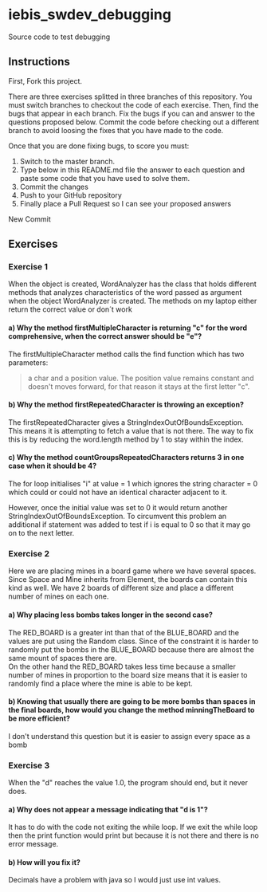 # iebis_swdev_debugging
Source code to test debugging

## Instructions
First, Fork this project.

There are three exercises splitted in three branches of this repository. You must switch branches to checkout the code of each exercise.
Then, find the bugs that appear in each branch.
Fix the bugs if you can and answer to the questions proposed below.
Commit the code before checking out a different branch to avoid loosing the fixes that you have made to the code.

Once that you are done fixing bugs, to score you must:
1. Switch to the master branch.
2. Type below in this README.md file the answer to each question and paste some code that you have used to solve them.
3. Commit the changes
4. Push to your GitHub repository
5. Finally place a Pull Request so I can see your proposed answers

New Commit
## Exercises
### Exercise 1
When the object is created, WordAnalyzer has the class that holds different methods that analyzes characteristics of the word passed as argument when the object WordAnalyzer is created.
The methods on my laptop either return the correct value or don´t work

#### a) Why the method firstMultipleCharacter is returning "c" for the word comprehensive, when the correct answer should be "e"?

The firstMultipleCharacter method calls the find function which has two parameters: 
> a char and a position value. 
> The position value remains constant and doesn't moves forward, for that reason it stays at the first letter "c".  
    
#### b) Why the method firstRepeatedCharacter is throwing an exception?
The firstRepeatedCharacter gives a StringIndexOutOfBoundsException. This means it is attempting to fetch a value that is not there. The way to fix this is by reducing the word.length method by 1 to stay within the index.
 
#### c) Why the method countGroupsRepeatedCharacters returns 3 in one case when it should be 4?
The for loop initialises "i" at value = 1 which ignores the string character = 0 which could or could not have an identical character adjacent to it. 

However, once the initial value was set to 0 it would return another StringIndexOutOfBoundsException. To circumvent this problem an additional if statement was added to test if i is equal to 0 so that it may go on to the next letter.  

### Exercise 2
Here we are placing mines in a board game where we have several spaces. Since Space and Mine inherits from Element, the boards can contain this kind as well. We have 2 boards of different size and place a different number of mines on each one.

#### a) Why placing less bombs takes longer in the second case?
The RED_BOARD is a greater int than that of the BLUE_BOARD and the values are put using the Random class. Since of the constraint it is harder to randomly put the bombs in the BLUE_BOARD because there are almost the same mount of spaces there are.  
On the other hand the RED_BOARD takes less time because a smaller number of mines in proportion to the board size means that it is easier to randomly find a place where the mine is able to be kept. 

#### b) Knowing that usually there are going to be more bombs than spaces in the final boards, how would you change the method minningTheBoard to be more efficient?
I don't understand this question but it is easier to assign every space as a bomb

### Exercise 3
When the "d" reaches the value 1.0, the program should end, but it never does.

#### a) Why does not appear a message indicating that "d is 1"?
It has to do with the code not exiting the while loop. If we exit the while loop then the print function would print but because it is not there and there is no error message.

#### b) How will you fix it?
Decimals have a problem with java so I would just use int values.
